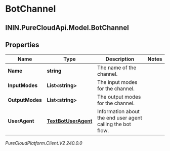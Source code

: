 # BotChannel

## ININ.PureCloudApi.Model.BotChannel

## Properties

|Name | Type | Description | Notes|
|------------ | ------------- | ------------- | -------------|
| **Name** | **string** | The name of the channel. | |
| **InputModes** | **List&lt;string&gt;** | The input modes for the channel. | |
| **OutputModes** | **List&lt;string&gt;** | The output modes for the channel. | |
| **UserAgent** | [**TextBotUserAgent**](TextBotUserAgent) | Information about the end user agent calling the bot flow. | |



_PureCloudPlatform.Client.V2 240.0.0_
